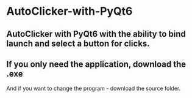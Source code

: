 # AutoClicker-with-PyQt6
AutoClicker with PyQt6 with the ability to bind launch and select a button for clicks.
---
If you only need the application, download the .exe
---
And if you want to change the program - download the source folder.
